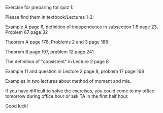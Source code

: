 Exercise for preparing for quiz 1: 

Please find them in textbook/Lectures 1-2:

Example A page 6, definition of independence in subsection 1.6 page 23, Problem 67 page 32

Theorem A page 178, Problems 2 and 3 page 188

Theorem B page 197, problem 12 page 241

The definition of "consistent" in Lecture 2 page 8

Example 11 and question in Lecture 2 page 8, problem 17 page 168

Examples in two lectures about method of moment and mle.

If you have difficult to solve the exercises, you could come to my office tomorrow during office hour or ask TA in the first half hour.

Good luck!